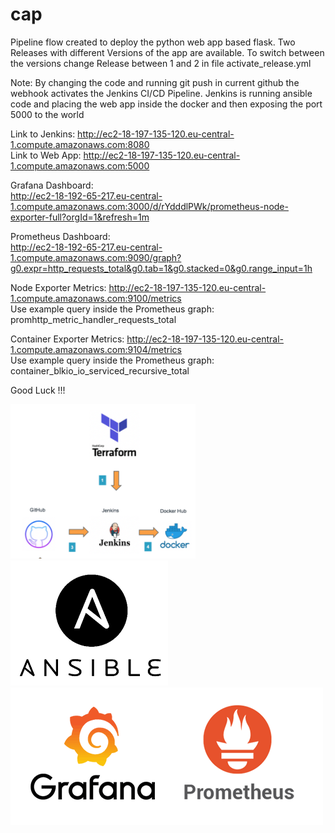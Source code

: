 # cap

Pipeline flow created to deploy the python web app based flask.
Two Releases with different Versions of the app are available. 
To switch between the versions change Release between 1 and 2 in file activate_release.yml<br>

Note: By changing the code and running git push in current github the webhook activates the Jenkins CI/CD Pipeline. Jenkins is running ansible code and placing the web app inside the docker and then exposing the port 5000 to the world<br>

Link to Jenkins: http://ec2-18-197-135-120.eu-central-1.compute.amazonaws.com:8080<br>
Link to Web App: http://ec2-18-197-135-120.eu-central-1.compute.amazonaws.com:5000<br>

Grafana Dashboard:<br>
http://ec2-18-192-65-217.eu-central-1.compute.amazonaws.com:3000/d/rYdddlPWk/prometheus-node-exporter-full?orgId=1&refresh=1m

Prometheus Dashboard:<br>
http://ec2-18-192-65-217.eu-central-1.compute.amazonaws.com:9090/graph?g0.expr=http_requests_total&g0.tab=1&g0.stacked=0&g0.range_input=1h<br>

Node Exporter Metrics: http://ec2-18-197-135-120.eu-central-1.compute.amazonaws.com:9100/metrics<br>
Use example query inside the Prometheus graph: promhttp_metric_handler_requests_total<br>

Container Exporter Metrics: http://ec2-18-197-135-120.eu-central-1.compute.amazonaws.com:9104/metrics<br>
Use example query inside the Prometheus graph: container_blkio_io_serviced_recursive_total

Good Luck !!!<br>

<img src="https://github.com/vasilinamatov/cap/blob/main/img.png">
<img src="https://github.com/vasilinamatov/cap/blob/main/ansible.png">
<img src="https://github.com/vasilinamatov/cap/blob/main/mon.png">
 
 
 
